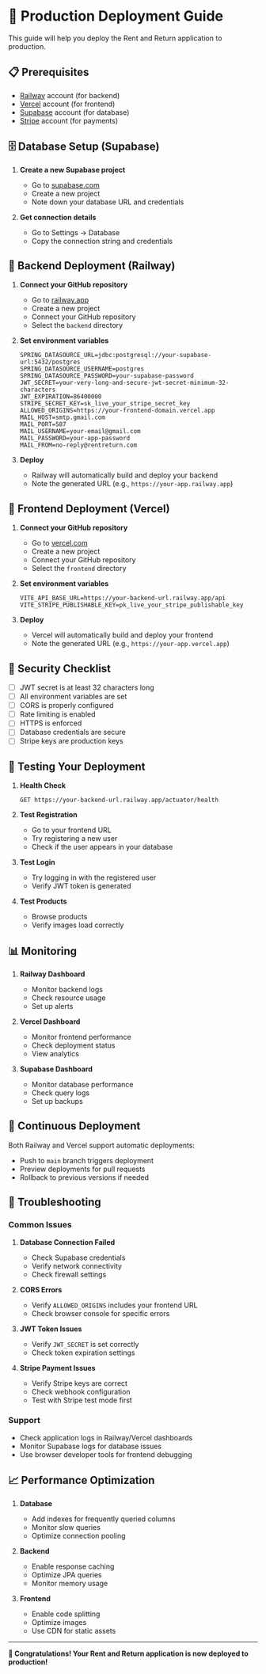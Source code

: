 # 🚀 Production Deployment Guide

This guide will help you deploy the Rent and Return application to production.

## 📋 Prerequisites

- [Railway](https://railway.app/) account (for backend)
- [Vercel](https://vercel.com/) account (for frontend)
- [Supabase](https://supabase.com/) account (for database)
- [Stripe](https://stripe.com/) account (for payments)

## 🗄️ Database Setup (Supabase)

1. **Create a new Supabase project**
   - Go to [supabase.com](https://supabase.com)
   - Create a new project
   - Note down your database URL and credentials

2. **Get connection details**
   - Go to Settings → Database
   - Copy the connection string and credentials

## 🔧 Backend Deployment (Railway)

1. **Connect your GitHub repository**
   - Go to [railway.app](https://railway.app)
   - Create a new project
   - Connect your GitHub repository
   - Select the `backend` directory

2. **Set environment variables**
   ```
   SPRING_DATASOURCE_URL=jdbc:postgresql://your-supabase-url:5432/postgres
   SPRING_DATASOURCE_USERNAME=postgres
   SPRING_DATASOURCE_PASSWORD=your-supabase-password
   JWT_SECRET=your-very-long-and-secure-jwt-secret-minimum-32-characters
   JWT_EXPIRATION=86400000
   STRIPE_SECRET_KEY=sk_live_your_stripe_secret_key
   ALLOWED_ORIGINS=https://your-frontend-domain.vercel.app
   MAIL_HOST=smtp.gmail.com
   MAIL_PORT=587
   MAIL_USERNAME=your-email@gmail.com
   MAIL_PASSWORD=your-app-password
   MAIL_FROM=no-reply@rentreturn.com
   ```

3. **Deploy**
   - Railway will automatically build and deploy your backend
   - Note the generated URL (e.g., `https://your-app.railway.app`)

## 🎨 Frontend Deployment (Vercel)

1. **Connect your GitHub repository**
   - Go to [vercel.com](https://vercel.com)
   - Create a new project
   - Connect your GitHub repository
   - Select the `frontend` directory

2. **Set environment variables**
   ```
   VITE_API_BASE_URL=https://your-backend-url.railway.app/api
   VITE_STRIPE_PUBLISHABLE_KEY=pk_live_your_stripe_publishable_key
   ```

3. **Deploy**
   - Vercel will automatically build and deploy your frontend
   - Note the generated URL (e.g., `https://your-app.vercel.app`)

## 🔐 Security Checklist

- [ ] JWT secret is at least 32 characters long
- [ ] All environment variables are set
- [ ] CORS is properly configured
- [ ] Rate limiting is enabled
- [ ] HTTPS is enforced
- [ ] Database credentials are secure
- [ ] Stripe keys are production keys

## 🧪 Testing Your Deployment

1. **Health Check**
   ```
   GET https://your-backend-url.railway.app/actuator/health
   ```

2. **Test Registration**
   - Go to your frontend URL
   - Try registering a new user
   - Check if the user appears in your database

3. **Test Login**
   - Try logging in with the registered user
   - Verify JWT token is generated

4. **Test Products**
   - Browse products
   - Verify images load correctly

## 📊 Monitoring

1. **Railway Dashboard**
   - Monitor backend logs
   - Check resource usage
   - Set up alerts

2. **Vercel Dashboard**
   - Monitor frontend performance
   - Check deployment status
   - View analytics

3. **Supabase Dashboard**
   - Monitor database performance
   - Check query logs
   - Set up backups

## 🔄 Continuous Deployment

Both Railway and Vercel support automatic deployments:
- Push to `main` branch triggers deployment
- Preview deployments for pull requests
- Rollback to previous versions if needed

## 🚨 Troubleshooting

### Common Issues

1. **Database Connection Failed**
   - Check Supabase credentials
   - Verify network connectivity
   - Check firewall settings

2. **CORS Errors**
   - Verify `ALLOWED_ORIGINS` includes your frontend URL
   - Check browser console for specific errors

3. **JWT Token Issues**
   - Verify `JWT_SECRET` is set correctly
   - Check token expiration settings

4. **Stripe Payment Issues**
   - Verify Stripe keys are correct
   - Check webhook configuration
   - Test with Stripe test mode first

### Support

- Check application logs in Railway/Vercel dashboards
- Monitor Supabase logs for database issues
- Use browser developer tools for frontend debugging

## 📈 Performance Optimization

1. **Database**
   - Add indexes for frequently queried columns
   - Monitor slow queries
   - Optimize connection pooling

2. **Backend**
   - Enable response caching
   - Optimize JPA queries
   - Monitor memory usage

3. **Frontend**
   - Enable code splitting
   - Optimize images
   - Use CDN for static assets

---

**🎉 Congratulations! Your Rent and Return application is now deployed to production!** 
